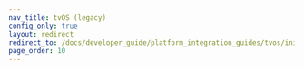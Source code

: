 ```yaml
---
nav_title: tvOS (legacy)
config_only: true
layout: redirect
redirect_to: /docs/developer_guide/platform_integration_guides/tvos/initial_sdk_setup/
page_order: 10
---
```


